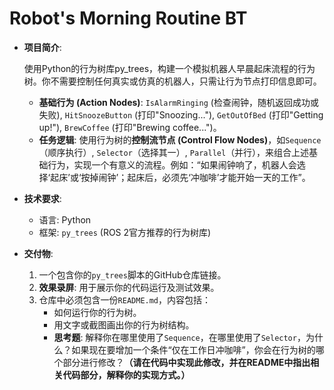 # Robot's Morning Routine BT

- **项目简介**:

  使用Python的行为树库py_trees，构建一个模拟机器人早晨起床流程的行为树。你不需要控制任何真实或仿真的机器人，只需让行为节点打印信息即可。

  - **基础行为 (Action Nodes)**: `IsAlarmRinging` (检查闹钟，随机返回成功或失败), `HitSnoozeButton` (打印"Snoozing..."), `GetOutOfBed` (打印"Getting up!"), `BrewCoffee` (打印"Brewing coffee...")。
  - **任务逻辑**: 使用行为树的**控制流节点 (Control Flow Nodes)**，如`Sequence`（顺序执行）, `Selector`（选择其一）, `Parallel`（并行），来组合上述基础行为，实现一个有意义的流程。例如：“如果闹钟响了，机器人会选择‘起床’或‘按掉闹钟’；起床后，必须先‘冲咖啡’才能开始一天的工作”。

- **技术要求**:

  - 语言: Python
  - 框架: `py_trees` (ROS 2官方推荐的行为树库)

- **交付物**:

  1. 一个包含你的`py_trees`脚本的GitHub仓库链接。
  2. **效果录屏**: 用于展示你的代码运行及测试效果。
  3. 仓库中必须包含一份`README.md`，内容包括：
     - 如何运行你的行为树。
     - 用文字或截图画出你的行为树结构。
     - **思考题**: 解释你在哪里使用了`Sequence`，在哪里使用了`Selector`，为什么？如果现在要增加一个条件“仅在工作日冲咖啡”，你会在行为树的哪个部分进行修改？**（请在代码中实现此修改，并在README中指出相关代码部分，解释你的实现方式。）**